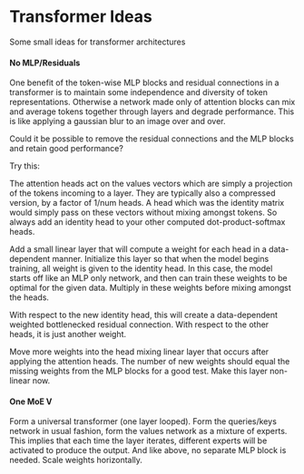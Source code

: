# Transformer Ideas

Some small ideas for transformer architectures

#### No MLP/Residuals

One benefit of the token-wise MLP blocks and residual connections in a transformer is to maintain some independence and diversity of token representations. Otherwise a network made only of attention blocks can mix and average tokens together through layers and degrade performance. This is like applying a gaussian blur to an image over and over.

Could it be possible to remove the residual connections and the MLP blocks and retain good performance?

Try this:

The attention heads act on the values vectors which are simply a projection of the tokens incoming to a layer. They are typically also a compressed version, by a factor of 1/num heads. A head which was the identity matrix would simply pass on these vectors without mixing amongst tokens. So always add an identity head to your other computed dot-product-softmax heads.

Add a small linear layer that will compute a weight for each head in a data-dependent manner. Initialize this layer so that when the model begins training, all weight is given to the identity head. In this case, the model starts off like an MLP only network, and then can train these weights to be optimal for the given data. Multiply in these weights before mixing amongst the heads.

With respect to the new identity head, this will create a data-dependent weighted bottlenecked residual connection. With respect to the other heads, it is just another weight.

Move more weights into the head mixing linear layer that occurs after applying the attention heads. The number of new weights should equal the missing weights from the MLP blocks for a good test. Make this layer non-linear now.

#### One MoE V

Form a universal transformer (one layer looped). Form the queries/keys network in usual fashion, form the values network as a mixture of experts. This implies that each time the layer iterates, different experts will be activated to produce the output. And like above, no separate MLP block is needed. Scale weights horizontally.